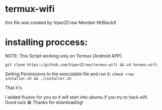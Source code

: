 # termux-wifi
this file was created by ViperZCrew Member MrBlackX

# installing proccess:

NOTE: This Script working only on Termux [Android APP]

``
git clone https://github.com/ViperZCrew/termux-wifi && cd termux-wifi
``

Setting Permissions to the executable file and run it:
``
chmod +rwx installer.sh && ./installer.sh
``

That it's.

I added fluxion for you so it will start into ubuntu if you try to hack wifi.
Good luck 😁
Thanks for downloading!

